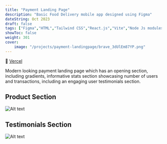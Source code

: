 ```yaml
---
title: "Payment Landing Page"
description: "Basic Food Delivery mobile app designed using Figma"
dateString: Oct 2023
draft: false
tags: ["Figma","HTML","Tailwind CSS","React.js","Vite","Node Js modules","Vercel"]
showToc: false
weight: 301
cover:
    image: "/projects/payment-landingpage/brave_3dUlEm87YP.png"
--- 
```

🔗 [Vercel](https://bank-page-green.vercel.app/)

Modern looking payment landing page which has an opening section, including gradients, informative stats section showcasing number of users and transactions, including an engaging user testimonials section.

## Product Section

![Alt text](/projects/payment-landingpage/product.png)

## Testimonials Section

![Alt text](/projects/payment-landingpage/testimonial.png)

